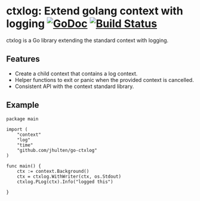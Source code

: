 # ctxlog: Extend golang context with logging [![GoDoc](https://godoc.org/github.com/jhulten/go-ctxlog?status.png)](https://godoc.org/github.com/jhulten/go-ctxlog) [![Build Status](https://travis-ci.org/jhulten/go-ctxlog.svg?branch=master)](https://travis-ci.org/jhulten/go-ctxlog)

ctxlog is a Go library extending the standard context with logging. 

## Features

- Create a child context that contains a log context.
- Helper functions to exit or panic when the provided context is cancelled.
- Consistent API with the context standard library.
 
## Example


```golang
package main

import (
    "context"
    "log"
    "time"
    "github.com/jhulten/go-ctxlog"
)

func main() {
    ctx := context.Background()
    ctx = ctxlog.WithWriter(ctx, os.Stdout)
    ctxlog.PLog(ctx).Info("logged this")
    
}
```

